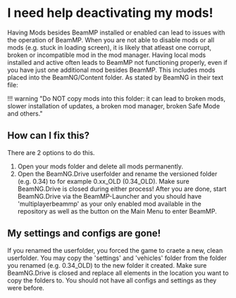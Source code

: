 # I need help deactivating my mods!

Having Mods besides BeamMP installed or enabled can lead to issues with the operation of BeamMP.
When you are not able to disable mods or all mods (e.g. stuck in loading screen), it is likely that atleast one corrupt, broken or incompatible mod in the mod manager.
Having local mods installed and active often leads to BeamMP not functioning properly, even if you have just one additional mod besides BeamMP.
This includes mods placed into the BeamNG/Content folder. As stated by BeamNG in their text file:

!!! warning "Do NOT copy mods into this folder: it can lead to broken mods, slower installation of updates, a broken mod manager, broken Safe Mode and others."

## How can I fix this?

There are 2 options to do this.
1. Open your mods folder and delete all mods permanently.
2. Open the BeamNG.Drive userfolder and rename the versioned folder (e.g. 0.34) to for example 0.xx_OLD (0.34_OLD).
Make sure BeamNG.Drive is closed during either process!
After you are done, start BeamNG.Drive via the BeamMP-Launcher and you should have 'multiplayerbeammp' as your only enabled mod available in the repository as well as the button on the Main Menu to enter BeamMP.

## My settings and configs are gone!

If you renamed the userfolder, you forced the game to craete a new, clean userfolder. You may copy the 'settings' and 'vehicles' folder from the folder you renamed (e.g. 0.34_OLD) to the new folder it created.
Make sure BeamNG.Drive is closed and replace all elements in the location you want to copy the folders to. You should not have all configs and settings as they were before.
